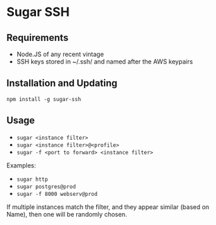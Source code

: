 # Sugar SSH

## Requirements
* Node.JS of any recent vintage
* SSH keys stored in ~/.ssh/ and named after the AWS keypairs

## Installation and Updating
`npm install -g sugar-ssh`

## Usage
* `sugar <instance filter>`
* `sugar <instance filter>@<profile>`
* `sugar -f <port to forward> <instance filter>`

Examples:

* `sugar http`
* `sugar postgres@prod`
* `sugar -f 8000 webserv@prod`

If multiple instances match the filter, and they appear similar (based on Name), then one will be randomly chosen.
